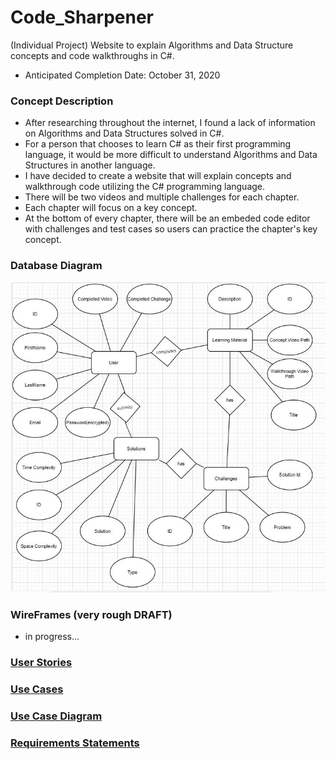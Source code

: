 # Code_Sharpener
(Individual Project) Website to explain Algorithms and Data Structure concepts and code walkthroughs in C#.
* Anticipated Completion Date: October 31, 2020
### Concept Description
* After researching throughout the internet, I found a lack of information on Algorithms and Data Structures solved in C#.
* For a person that chooses to learn C# as their first programming language, it would be more difficult to understand Algorithms and Data Structures in another language.
* I have decided to create a website that will explain concepts and walkthrough code utilizing the C# programming language.
* There will be two videos and multiple challenges for each chapter. 
* Each chapter will focus on a key concept.
* At the bottom of every chapter, there will be an embeded code editor with challenges and test cases so users can practice the chapter's key concept.
### Database Diagram
![Database Diagram](https://github.com/richminlee/Code_Sharpener/blob/master/ERD_Diagram_Code_Sharpener.JPG)
### WireFrames (very rough DRAFT)
* in progress...
### [User Stories](https://github.com/richminlee/Code_Sharpener/blob/master/Code%20Sharpener%20User%20Stories.docx)
### [Use Cases](https://github.com/richminlee/Code_Sharpener/blob/master/Code%20Sharpener%20Use%20Cases.docx)
### [Use Case Diagram](https://github.com/richminlee/Code_Sharpener/blob/master/Code%20Sharpener%20Use%20Case%20Diagram.jpeg)
### [Requirements Statements](https://github.com/richminlee/Code_Sharpener/blob/master/Code%20Sharpener%20Requirement%20Statements.docx)
